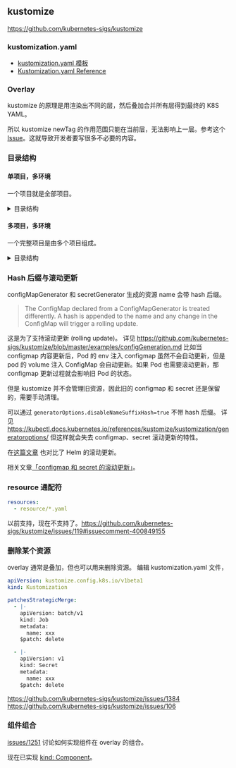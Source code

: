 ## kustomize

https://github.com/kubernetes-sigs/kustomize

### kustomization.yaml

- [kustomization.yaml 模板](https://github.com/kubernetes-sigs/kustomize/tree/master/examples)
- [Kustomization.yaml Reference](https://kubectl.docs.kubernetes.io/references/kustomize/kustomization/)

### Overlay

kustomize 的原理是用渲染出不同的层，然后叠加合并所有层得到最终的 K8S YAML。

所以 kustomize newTag 的作用范围只能在当前层，无法影响上一层。参考这个 [Issue](https://github.com/kubernetes-sigs/kustomize/issues/915)。这就导致开发者要写很多不必要的内容。

### 目录结构

#### 单项目，多环境

一个项目就是全部项目。

<details><summary>目录结构</summary>

```
project/
├── base/
│   ├── resources/
│   └── kustomization.yaml
├── local/
│   ├── resources/
│   └── kustomization.yaml
├── dev/
│   ├── resources/
│   └── kustomization.yaml
├── prod/
│   ├── ap-southeast-1/
│   │   ├── resources/
│   │   └── kustomization.yaml
│   ├── base/
│   │   ├── resources/
│   │   └── kustomization.yaml
│   └── cn-hangzhou/
│       ├── resources/
│       └── kustomization.yaml
├── stage/
│   ├── ap-southeast-1/
│   │   ├── resources/
│   │   └── kustomization.yaml
│   ├── base/
│   │   ├── resources/
│   │   └── kustomization.yaml
│   └── cn-hangzhou/
│       ├── resources/
│       └── kustomization.yaml
└── test/
    ├── base/
    │   ├── resources/
    │   └── kustomization.yaml
    └── test-env-1/
        ├── resources/
        └── kustomization.yaml
```

</details>

#### 多项目，多环境

一个完整项目是由多个项目组成。

<details><summary>目录结构</summary>

```
./
├── projects/       # git clone 每个项目作为 submodule
│   ├── project-a
│   └── project-b
├── base/           # 全都是软连接
│   ├── project-a/ -> ../projects/project-a/base/
│   └── project-b/ -> ../projects/project-b/base/
├── local/          # 全都是软连接
│   ├── project-a/ -> ../projects/project-a/local/
│   └── project-b/ -> ../projects/project-b/local/
├── dev/
│   ├── project-a/
│   │   ├── resources/
│   │   └── kustomization.yaml
│   └── project-b/
│       ├── resources/
│       └── kustomization.yaml
├── prod_ap-southeast-1/
│   ├── project-a/
│   │   ├── resources/
│   │   └── kustomization.yaml
│   └── project-b/
│       ├── resources/
│       └── kustomization.yaml
├── prod_cn-hangzhou/
│   ├── project-a/
│   │   ├── resources/
│   │   └── kustomization.yaml
│   └── project-b/
│       ├── resources/
│       └── kustomization.yaml
├── stage_ap-southeast-1/
│   ├── project-a/
│   │   ├── resources/
│   │   └── kustomization.yaml
│   └── project-b/
│       ├── resources/
│       └── kustomization.yaml
├── stage_cn-hangzhou/
│   ├── project-a/
│   │   ├── resources/
│   │   └── kustomization.yaml
│   └── project-b/
│       ├── resources/
│       └── kustomization.yaml
└── test_01/
     ├── project-a/
     │   ├── resources/
     │   └── kustomization.yaml
     └── project-b/
         ├── resources/
         └── kustomization.yaml
```

你可能会设计出下面这样的目录结构，

```
.
└── prod/
    ├── ap-southeast-1/
    │   ├── project-a/
    │   │   ├── resources/
    │   │   └── kustomization.yaml
    │   └── project-b/
    │       ├── resources/
    │       └── kustomization.yaml
    ├── base/
    │   ├── resources/
    │   ├── kustomization.yaml
    │   ├── project-a/
    │   │   ├── resources/
    │   │   └── kustomization.yaml
    │   └── project-b/
    │       ├── resources/
    │       └── kustomization.yaml
    └── cn-hangzhou/
        ├── project-a/
        │   ├── resources/
        │   └── kustomization.yaml
        └── project-b/
            ├── resources/
            └── kustomization.yaml
```

我的意见是不要在 stage，prod 等目录下创建 base 目录。因为按照语义，例如 prod/base 目录是所有 prod 子目录的 base，prod/cn-hangzhou 的内容被分为了 3 部分：prod/cn-hangzhou、prod/base、base。而每个部分又有各个项目子目录。这会增加阅读的难度和目录的复杂度。实际上 prod/cn-hangzhou 只要由 prod/cn-hangzhou 和 base 组成就足够了。

</details>



### Hash 后缀与滚动更新

configMapGenerator 和 secretGenerator 生成的资源 name 会带 hash 后缀。

> The ConfigMap declared from a ConfigMapGenerator is treated differently. A hash is appended to the name and any change in the ConfigMap will trigger a rolling update.

这是为了支持滚动更新 (rolling update)。
详见 https://github.com/kubernetes-sigs/kustomize/blob/master/examples/configGeneration.md
比如当 configmap 内容更新后，Pod 的 env 注入 configmap 虽然不会自动更新，但是 pod 的 volume 注入 ConfigMap 会自动更新。如果 Pod 也需要滚动更新，那 configmap 更新过程就会影响旧 Pod 的状态。

但是 kustomize 并不会管理旧资源，因此旧的 configmap 和 secret 还是保留的，需要手动清理。

可以通过 `generatorOptions.disableNameSuffixHash=true` 不带 hash 后缀。
详见 https://kubectl.docs.kubernetes.io/references/kustomize/kustomization/generatoroptions/
但这样就会失去 configmap、secret 滚动更新的特性。

在[这篇文章](https://aleiwu.com/post/configmap-rollout-followup/) 也对比了 Helm 的滚动更新。

相关文章[「configmap 和 secret 的滚动更新」](./rolling-update-of-configmap-and-secret.md)。

### resource 通配符

```yaml
resources:
  - resource/*.yaml
```

以前支持，现在不支持了。https://github.com/kubernetes-sigs/kustomize/issues/119#issuecomment-400849155


### 删除某个资源

overlay 通常是叠加，但也可以用来删除资源。
编辑 kustomization.yaml 文件，

```yaml
apiVersion: kustomize.config.k8s.io/v1beta1
kind: Kustomization

patchesStrategicMerge:
  - |-
    apiVersion: batch/v1
    kind: Job
    metadata:
      name: xxx
    $patch: delete

  - |-
    apiVersion: v1
    kind: Secret
    metadata:
      name: xxx
    $patch: delete
```

https://github.com/kubernetes-sigs/kustomize/issues/1384
https://github.com/kubernetes-sigs/kustomize/issues/106

### 组件组合

[issues/1251](https://github.com/kubernetes-sigs/kustomize/issues/1251) 讨论如何实现组件在 overlay 的组合。

现在已实现 [kind: Component](https://github.com/arrikto/kubernetes-enhancements/pull/1)。
